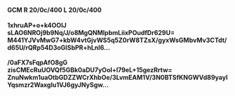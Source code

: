 #### GCM R 20/0c/400 L 20/0c/400
**1xhruAP+o+k4OOIJ**<br/>**sLAO6NROj9b9Nq/J/o8MgQNMlpbmLiixPOudfDr629U=**<br/>**M441YJVvMwG7+kbW4vtGjvWS5q5Z0rW8TZsX/gyxWsGMbvMv3CTdt/d65U/rQRp54D3oGISbPR+hLnI6...**<br/><br/>
**/0aFX7sFqpAfO8gG**<br/>**zisCMEcRuUOVQf5GBk0aDU7yOoI+l79eL+15gezRrtw=**<br/>**ZnuNwkm1uaOtbGDZZWCrXhbOe/3LvmEAM1V/3N0BTSfKNGWVd89yayIYqsmzr2Waxglu1VJ6gyJNySgw...**
